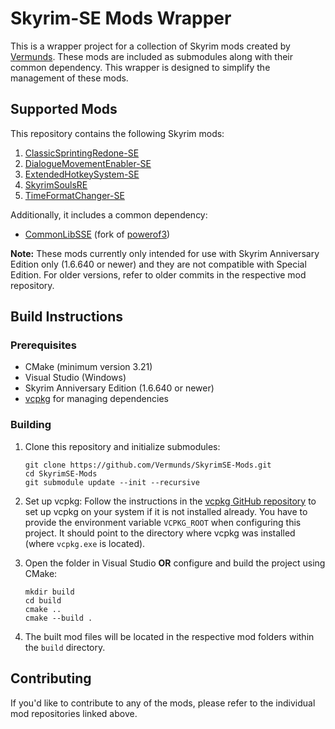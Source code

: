 # Skyrim-SE Mods Wrapper

This is a wrapper project for a collection of Skyrim mods created by [Vermunds](https://github.com/Vermunds). These mods are included as submodules along with their common dependency. This wrapper is designed to simplify the management of these mods. 

## Supported Mods

This repository contains the following Skyrim mods:

1. [ClassicSprintingRedone-SE](https://github.com/Vermunds/ClassicSprintingRedone-SE/)
2. [DialogueMovementEnabler-SE](https://github.com/Vermunds/DialogueMovementEnabler-SE)
3. [ExtendedHotkeySystem-SE](https://github.com/Vermunds/ExtendedHotkeySystem-SE)
4. [SkyrimSoulsRE](https://github.com/Vermunds/SkyrimSoulsRE)
5. [TimeFormatChanger-SE](https://github.com/Vermunds/TimeFormatChanger-SE)

Additionally, it includes a common dependency:

- [CommonLibSSE](https://github.com/Vermunds/CommonLibSSE) (fork of [powerof3](https://github.com/powerof3/CommonLibSSE))

**Note:** These mods currently only intended for use with Skyrim Anniversary Edition only (1.6.640 or newer) and they are not compatible with Special Edition. For older versions, refer to older commits in the respective mod repository.

## Build Instructions

### Prerequisites

- CMake (minimum version 3.21)
- Visual Studio (Windows)
- Skyrim Anniversary Edition (1.6.640 or newer)
- [vcpkg](https://github.com/microsoft/vcpkg) for managing dependencies

### Building

1. Clone this repository and initialize submodules:

   ```shell
   git clone https://github.com/Vermunds/SkyrimSE-Mods.git
   cd SkyrimSE-Mods
   git submodule update --init --recursive
   ```

2. Set up vcpkg: Follow the instructions in the [vcpkg GitHub repository](https://github.com/microsoft/vcpkg) to set up vcpkg on your system if it is not installed already.
   You have to provide the environment variable `VCPKG_ROOT` when configuring this project. It should point to the directory where vcpkg was installed (where `vcpkg.exe` is located).

4. Open the folder in Visual Studio **OR** configure and build the project using CMake:

   ```shell
   mkdir build
   cd build
   cmake ..
   cmake --build .
   ```

5. The built mod files will be located in the respective mod folders within the `build` directory.

## Contributing

If you'd like to contribute to any of the mods, please refer to the individual mod repositories linked above.
